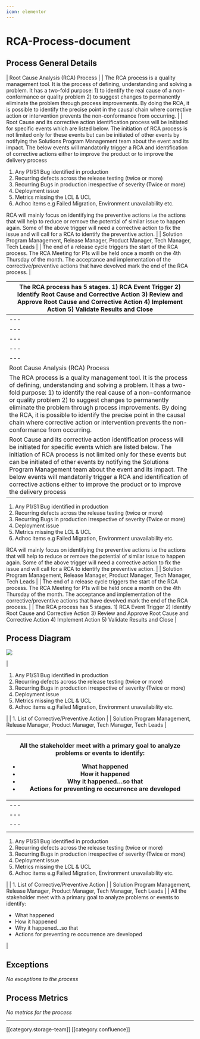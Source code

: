 ```yaml
---
icon: elementor
---
```


# RCA-Process-document

## Process General Details

\| Root Cause Analysis (RCA) Process | | The RCA process is a quality management tool. It is the process of defining, understanding and solving a problem. It has a two-fold purpose: 1) to identify the real cause of a non-conformance or quality problem 2) to suggest changes to permanently eliminate the problem through process improvements. By doing the RCA, it is possible to identify the precise point in the causal chain where corrective action or intervention prevents the non-conformance from occurring. | | Root Cause and its corrective action identification process will be initiated for specific events which are listed below. The initiation of RCA process is not limited only for these events but can be initiated of other events by notifying the Solutions Program Management team about the event and its impact. The below events will mandatorily trigger a RCA and identification of corrective actions either to improve the product or to improve the delivery process&#x20;

1. Any P1/S1 Bug identified in production
2. Recurring defects across the release testing (twice or more)
3. Recurring Bugs in production irrespective of severity (Twice or more)
4. Deployment issue
5. Metrics missing the LCL & UCL
6. Adhoc items e.g Failed Migration, Environment unavailability etc.

RCA will mainly focus on identifying the preventive actions i.e the actions that will help to reduce or remove the potential of similar issue to happen again. Some of the above trigger will need a corrective action to fix the issue and will call for a RCA to identify the preventive action. | | Solution Program Management, Release Manager, Product Manager, Tech Manager, Tech Leads | | The end of a release cycle triggers the start of the RCA process. The RCA Meeting for P1s will be held once a month on the 4th Thursday of the month. The acceptance and implementation of the corrective/preventive actions that have devolved mark the end of the RCA process. |

| The RCA process has 5 stages. 1) RCA Event Trigger 2) Identify Root Cause and Corrective Action 3) Review and Approve Root Cause and Corrective Action 4) Implement Action 5) Validate Results and Close                                                                                                                                                                                                                                                                            |
| ----------------------------------------------------------------------------------------------------------------------------------------------------------------------------------------------------------------------------------------------------------------------------------------------------------------------------------------------------------------------------------------------------------------------------------------------------------------------------------- |
| ---                                                                                                                                                                                                                                                                                                                                                                                                                                                                                 |
| ---                                                                                                                                                                                                                                                                                                                                                                                                                                                                                 |
| ---                                                                                                                                                                                                                                                                                                                                                                                                                                                                                 |
| ---                                                                                                                                                                                                                                                                                                                                                                                                                                                                                 |
| ---                                                                                                                                                                                                                                                                                                                                                                                                                                                                                 |
| Root Cause Analysis (RCA) Process                                                                                                                                                                                                                                                                                                                                                                                                                                                   |
| The RCA process is a quality management tool. It is the process of defining, understanding and solving a problem. It has a two-fold purpose: 1) to identify the real cause of a non-conformance or quality problem 2) to suggest changes to permanently eliminate the problem through process improvements. By doing the RCA, it is possible to identify the precise point in the causal chain where corrective action or intervention prevents the non-conformance from occurring. |
| Root Cause and its corrective action identification process will be initiated for specific events which are listed below. The initiation of RCA process is not limited only for these events but can be initiated of other events by notifying the Solutions Program Management team about the event and its impact. The below events will mandatorily trigger a RCA and identification of corrective actions either to improve the product or to improve the delivery process      |

1. Any P1/S1 Bug identified in production
2. Recurring defects across the release testing (twice or more)
3. Recurring Bugs in production irrespective of severity (Twice or more)
4. Deployment issue
5. Metrics missing the LCL & UCL
6. Adhoc items e.g Failed Migration, Environment unavailability etc.

RCA will mainly focus on identifying the preventive actions i.e the actions that will help to reduce or remove the potential of similar issue to happen again. Some of the above trigger will need a corrective action to fix the issue and will call for a RCA to identify the preventive action. | | Solution Program Management, Release Manager, Product Manager, Tech Manager, Tech Leads | | The end of a release cycle triggers the start of the RCA process. The RCA Meeting for P1s will be held once a month on the 4th Thursday of the month. The acceptance and implementation of the corrective/preventive actions that have devolved mark the end of the RCA process. | | The RCA process has 5 stages. 1) RCA Event Trigger 2) Identify Root Cause and Corrective Action 3) Review and Approve Root Cause and Corrective Action 4) Implement Action 5) Validate Results and Close |

## Process Diagram

![](../../../.gitbook/assets/image2019-7-29\_15-31-20.png)

|

1. Any P1/S1 Bug identified in production
2. Recurring defects across the release testing (twice or more)
3. Recurring Bugs in production irrespective of severity (Twice or more)
4. Deployment issue
5. Metrics missing the LCL & UCL
6. Adhoc items e.g Failed Migration, Environment unavailability etc.

\| | 1. List of Corrective/Preventive Action | | Solution Program Management, Release Manager, Product Manager, Tech Manager, Tech Leads |

| <p>All the stakeholder meet with a primary goal to analyze problems or events to identify:</p><ul><li>What happened</li><li>How it happened</li><li>Why it happened…so that</li><li>Actions for preventing re occurrence are developed</li></ul> |
| ------------------------------------------------------------------------------------------------------------------------------------------------------------------------------------------------------------------------------------------------ |
| ---                                                                                                                                                                                                                                              |
| ---                                                                                                                                                                                                                                              |
| ---                                                                                                                                                                                                                                              |
|                                                                                                                                                                                                                                                  |

1. Any P1/S1 Bug identified in production
2. Recurring defects across the release testing (twice or more)
3. Recurring Bugs in production irrespective of severity (Twice or more)
4. Deployment issue
5. Metrics missing the LCL & UCL
6. Adhoc items e.g Failed Migration, Environment unavailability etc.

\| | 1. List of Corrective/Preventive Action | | Solution Program Management, Release Manager, Product Manager, Tech Manager, Tech Leads | | All the stakeholder meet with a primary goal to analyze problems or events to identify:

* What happened
* How it happened
* Why it happened…so that
* Actions for preventing re occurrence are developed

|

## Exceptions&#x20;

_No exceptions to the process_

## Process Metrics

_No metrics for the process_

***

\[\[category.storage-team]] \[\[category.confluence]]
